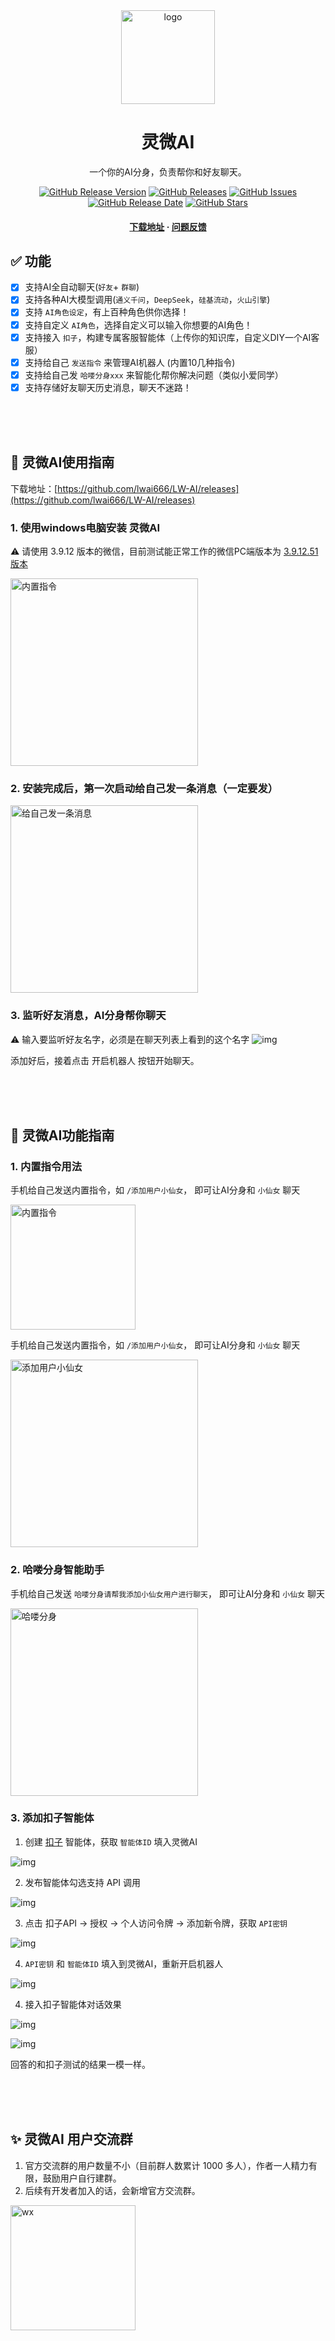 <div align="center">
  <img src="https://github.com/lwai666/LW-AI/blob/main/resources/logo.png?raw=true" alt="logo" width="150" height="auto" />
  <h1>灵微AI</h1>
  <p>一个你的AI分身，负责帮你和好友聊天。</p>

[![GitHub Release Version](https://img.shields.io/github/v/tag/lwai666/LW-AI)](https://github.com/lwai666/LW-AI/releases)
[![GitHub Releases](https://img.shields.io/github/downloads/lwai666/LW-AI/total.svg)](https://github.com/lwai666/LW-AI/releases)
[![GitHub Issues](https://img.shields.io/github/issues/lwai666/LW-AI)](https://github.com/lwai666/LW-AI/issues)
[![GitHub Release Date](https://img.shields.io/github/release-date/lwai666/LW-AI)](https://github.com/lwai666/LW-AI/releases)
[![GitHub Stars](https://img.shields.io/github/stars/lwai666/LW-AI)](https://github.com/lwai666/LW-AI/stargazers)

  <h4>
    <a href="https://github.com/lwai666/LW-AI/releases">下载地址</a>
    <span> · </span>
    <a href="https://github.com/lwai666/LW-AI/issues">问题反馈</a>
  </h4>
</div>


## ✅ 功能

- [x] 支持AI全自动聊天(`好友`+ `群聊`)
- [x] 支持各种AI大模型调用(`通义千问`，`DeepSeek`，`硅基流动`，`火山引擎`)
- [x] 支持 `AI角色设定`，有上百种角色供你选择！
- [x] 支持自定义 `AI角色`，选择自定义可以输入你想要的AI角色！
- [x] 支持接入 `扣子`，构建专属客服智能体（上传你的知识库，自定义DIY一个AI客服）
- [x] 支持给自己 `发送指令` 来管理AI机器人 (内置10几种指令)
- [x] 支持给自己发 `哈喽分身xxx` 来智能化帮你解决问题（类似小爱同学）
- [x] 支持存储好友聊天历史消息，聊天不迷路！

<br>
<br>
<br>

## 🎉 灵微AI使用指南

下载地址：[https://github.com/lwai666/LW-AI/releases](https://github.com/lwai666/LW-AI/releases)

### 1. 使用windows电脑安装 灵微AI

⚠️ 请使用 3.9.12 版本的微信，目前测试能正常工作的微信PC端版本为 [3.9.12.51版本](https://windows.weixin.qq.com/?lang=zh_CN)


<img src="https://github.com/lwai666/LW-AI/blob/main/resources/1.png?raw=true" alt="内置指令" width="300" height="auto" />



### 2. 安装完成后，第一次启动给自己发一条消息（一定要发）

<img src="https://github.com/lwai666/LW-AI/blob/main/resources/2.png?raw=true" alt="给自己发一条消息" width="300" height="auto" />



### 3. 监听好友消息，AI分身帮你聊天
⚠️ 输入要监听好友名字，必须是在聊天列表上看到的这个名字
![img](https://github.com/lwai666/LW-AI/blob/main/resources/3.png?raw=true)

添加好后，接着点击 开启机器人 按钮开始聊天。

<br>
<br>
<br>

## 🚀 灵微AI功能指南

### 1. 内置指令用法

手机给自己发送内置指令，如 `/添加用户小仙女`， 即可让AI分身和 `小仙女` 聊天

<img src="https://github.com/lwai666/LW-AI/blob/main/resources/4.png?raw=true" alt="内置指令" width="200" height="auto" />

手机给自己发送内置指令，如 `/添加用户小仙女`， 即可让AI分身和 `小仙女` 聊天


<img src="https://github.com/lwai666/LW-AI/blob/main/resources/5.png?raw=true" alt="添加用户小仙女" width="300" height="auto" />


### 2. 哈喽分身智能助手

手机给自己发送 `哈喽分身请帮我添加小仙女用户进行聊天`， 即可让AI分身和 `小仙女` 聊天


<img src="https://github.com/lwai666/LW-AI/blob/main/resources/6.png?raw=true" alt="哈喽分身" width="300" height="auto" />



### 3. 添加扣子智能体

1.  创建 [扣子](https://www.coze.cn/) 智能体，获取 `智能体ID` 填入灵微AI

![img](https://github.com/lwai666/LW-AI/blob/main/resources/coze_1.png?raw=true)

2. 发布智能体勾选支持 API 调用

![img](https://github.com/lwai666/LW-AI/blob/main/resources/coze_2.png?raw=true)

3. 点击 扣子API -> 授权 -> 个人访问令牌 -> 添加新令牌，获取 `API密钥` 

![img](https://github.com/lwai666/LW-AI/blob/main/resources/coze_3.png?raw=true)


4. `API密钥` 和 `智能体ID` 填入到灵微AI，重新开启机器人

![img](https://github.com/lwai666/LW-AI/blob/main/resources/coze_4.png?raw=true)


4. 接入扣子智能体对话效果

![img](https://github.com/lwai666/LW-AI/blob/main/resources/coze_5.png?raw=true)


![img](https://github.com/lwai666/LW-AI/blob/main/resources/coze_6.png?raw=true)

回答的和扣子测试的结果一模一样。

<br>
<br>
<br>


## ✨ 灵微AI 用户交流群

1. 官方交流群的用户数量不小（目前群人数累计 1000 多人），作者一人精力有限，鼓励用户自行建群。
2. 后续有开发者加入的话，会新增官方交流群。

<img src="https://github.com/lwai666/LW-AI/blob/main/resources/wx.png?raw=true" alt="wx" width="200" height="auto" />